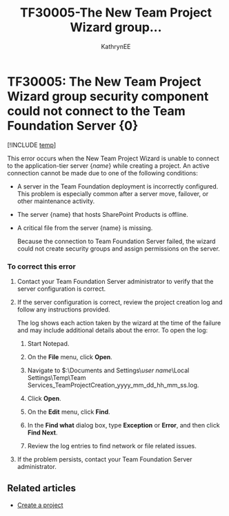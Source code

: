 ﻿---
title: TF30005-The New Team Project Wizard group...
titleSuffix: Azure DevOps & TFS
description: Occurs when the New Team Project Wizard is unable to connect to the application-tier server {name} while creating a project.
ms.technology: devops-agile
ms.assetid: eecc6e96-3c39-4cff-aad4-5ab57582ba2e
ms.author: kaelli
author: KathrynEE
ms.topic: Troubleshooting
ms.date: 02/22/2017
---

# TF30005: The New Team Project Wizard group security component could not connect to the Team Foundation Server {0}

[!INCLUDE [temp](../../includes/version-vsts-tfs-all-versions.md)]

This error occurs when the New Team Project Wizard is unable to connect to the application-tier server {_name_} while creating a project. An active connection cannot be made due to one of the following conditions:

- A server in the Team Foundation deployment is incorrectly configured. This problem is especially common after a server move, failover, or other maintenance activity.

- The server {name} that hosts SharePoint Products is offline.

- A critical file from the server {name} is missing.

  Because the connection to Team Foundation Server failed, the wizard could not create security groups and assign permissions on the server.

### To correct this error

1.  Contact your Team Foundation Server administrator to verify that the server configuration is correct.

2.  If the server configuration is correct, review the project creation log and follow any instructions provided.

    The log shows each action taken by the wizard at the time of the failure and may include additional details about the error. To open the log:

    1.  Start Notepad.

    2.  On the **File** menu, click **Open**.

    3.  Navigate to \$:\Documents and Settings\\_user name_\Local Settings\Temp\Team Services_TeamProjectCreation_yyyy_mm_dd_hh_mm_ss.log.

    4.  Click **Open**.

    5.  On the **Edit** menu, click **Find**.

    6.  In the **Find what** dialog box, type **Exception** or **Error**, and then click **Find Next**.

    7.  Review the log entries to find network or file related issues.

3.  If the problem persists, contact your Team Foundation Server administrator.

## Related articles

- [Create a project](../../organizations/projects/create-project.md)
